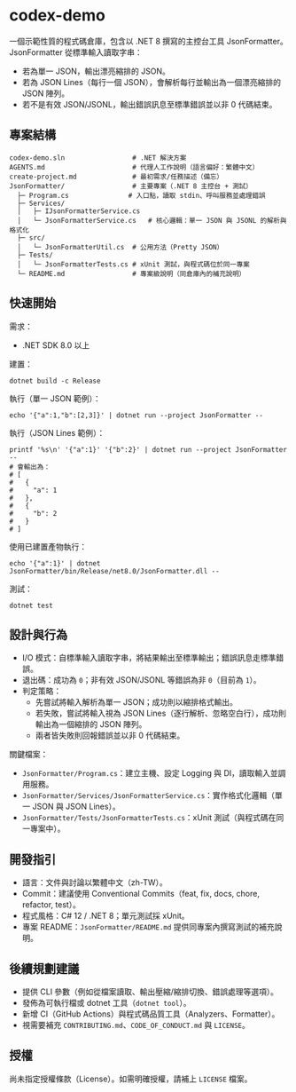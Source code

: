 # codex-demo

一個示範性質的程式碼倉庫，包含以 .NET 8 撰寫的主控台工具 JsonFormatter。JsonFormatter 從標準輸入讀取字串：
- 若為單一 JSON，輸出漂亮縮排的 JSON。
- 若為 JSON Lines（每行一個 JSON），會解析每行並輸出為一個漂亮縮排的 JSON 陣列。
- 若不是有效 JSON/JSONL，輸出錯誤訊息至標準錯誤並以非 0 代碼結束。

## 專案結構

```
codex-demo.sln                 # .NET 解決方案
AGENTS.md                      # 代理人工作說明（語言偏好：繁體中文）
create-project.md              # 最初需求/任務描述（備忘）
JsonFormatter/                 # 主要專案（.NET 8 主控台 + 測試）
  ├─ Program.cs               # 入口點，讀取 stdin、呼叫服務並處理錯誤
  ├─ Services/
  │   ├─ IJsonFormatterService.cs
  │   └─ JsonFormatterService.cs   # 核心邏輯：單一 JSON 與 JSONL 的解析與格式化
  ├─ src/
  │   └─ JsonFormatterUtil.cs  # 公用方法（Pretty JSON）
  ├─ Tests/
  │   └─ JsonFormatterTests.cs # xUnit 測試，與程式碼位於同一專案
  └─ README.md                 # 專案級說明（同倉庫內的補充說明）
```

## 快速開始

需求：
- .NET SDK 8.0 以上

建置：
```
dotnet build -c Release
```

執行（單一 JSON 範例）：
```
echo '{"a":1,"b":[2,3]}' | dotnet run --project JsonFormatter --
```

執行（JSON Lines 範例）：
```
printf '%s\n' '{"a":1}' '{"b":2}' | dotnet run --project JsonFormatter --
# 會輸出為：
# [
#   {
#     "a": 1
#   },
#   {
#     "b": 2
#   }
# ]
```

使用已建置產物執行：
```
echo '{"a":1}' | dotnet JsonFormatter/bin/Release/net8.0/JsonFormatter.dll --
```

測試：
```
dotnet test
```

## 設計與行為

- I/O 模式：自標準輸入讀取字串，將結果輸出至標準輸出；錯誤訊息走標準錯誤。
- 退出碼：成功為 `0`；非有效 JSON/JSONL 等錯誤為非 `0`（目前為 `1`）。
- 判定策略：
  - 先嘗試將輸入解析為單一 JSON；成功則以縮排格式輸出。
  - 若失敗，嘗試將輸入視為 JSON Lines（逐行解析、忽略空白行），成功則輸出為一個縮排的 JSON 陣列。
  - 兩者皆失敗則回報錯誤並以非 0 代碼結束。

關鍵檔案：
- `JsonFormatter/Program.cs`：建立主機、設定 Logging 與 DI，讀取輸入並調用服務。
- `JsonFormatter/Services/JsonFormatterService.cs`：實作格式化邏輯（單一 JSON 與 JSON Lines）。
- `JsonFormatter/Tests/JsonFormatterTests.cs`：xUnit 測試（與程式碼在同一專案中）。

## 開發指引

- 語言：文件與討論以繁體中文（zh-TW）。
- Commit：建議使用 Conventional Commits（feat, fix, docs, chore, refactor, test）。
- 程式風格：C# 12 / .NET 8；單元測試採 xUnit。
- 專案 README：`JsonFormatter/README.md` 提供同專案內撰寫測試的補充說明。

## 後續規劃建議

- 提供 CLI 參數（例如從檔案讀取、輸出壓縮/縮排切換、錯誤處理等選項）。
- 發佈為可執行檔或 dotnet 工具（`dotnet tool`）。
- 新增 CI（GitHub Actions）與程式碼品質工具（Analyzers、Formatter）。
- 視需要補充 `CONTRIBUTING.md`、`CODE_OF_CONDUCT.md` 與 `LICENSE`。

## 授權

尚未指定授權條款（License）。如需明確授權，請補上 `LICENSE` 檔案。

